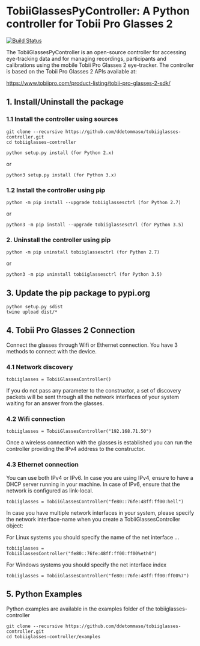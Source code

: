 # TobiiGlassesPyController: A Python controller for Tobii Pro Glasses 2

[![Build Status](https://travis-ci.org/ddetommaso/TobiiGlassesPyController.svg?branch=master)](https://travis-ci.org/ddetommaso/TobiiGlassesPyController)


The TobiiGlassesPyController is an open-source controller for accessing eye-tracking data and for managing recordings,
participants and calibrations using the mobile Tobii Pro Glasses 2 eye-tracker.
The controller is based on the Tobii Pro Glasses 2 APIs available at:

https://www.tobiipro.com/product-listing/tobii-pro-glasses-2-sdk/


## 1. Install/Uninstall the package

### 1.1 Install the controller using sources
```
git clone --recursive https://github.com/ddetommaso/tobiiglasses-controller.git
cd tobiiglasses-controller
```

```
python setup.py install (for Python 2.x)
```
or

```
python3 setup.py install (for Python 3.x)
```

### 1.2 Install the controller using pip

```
python -m pip install --upgrade tobiiglassesctrl (for Python 2.7)
```

or

```
python3 -m pip install --upgrade tobiiglassesctrl (for Python 3.5)
```

### 2. Uninstall the controller using pip

```
python -m pip uninstall tobiiglassesctrl (for Python 2.7)
```

or

```
python3 -m pip uninstall tobiiglassesctrl (for Python 3.5)
```

## 3. Update the pip package to pypi.org

```
python setup.py sdist
twine upload dist/*
```

## 4. Tobii Pro Glasses 2 Connection

Connect the glasses through Wifi or Ethernet connection. You have 3 methods to
connect with the device.

### 4.1 Network discovery

```
tobiiglasses = TobiiGlassesController()
```

If you do not pass any parameter to the constructor, a set of discovery packets
will be sent through all the network interfaces of your system waiting for an
answer from the glasses.


### 4.2 Wifi connection

```
tobiiglasses = TobiiGlassesController("192.168.71.50")
```

Once a wireless connection with the glasses is established you can run the
controller providing the IPv4 address to the constructor.


### 4.3 Ethernet connection

You can use both IPv4 or IPv6. In case you are using IPv4, ensure to have
a DHCP server running in your machine. In case of IPv6, ensure that the network
is configured as link-local.

```
tobiiglasses = TobiiGlassesController("fe80::76fe:48ff:ff00:hell")
```

In case you have multiple network interfaces in your system, please specify
the network interface-name when you create a TobiiGlassesController object:

For Linux systems you should specify the name of the net interface ...

```
tobiiglasses = TobiiGlassesController("fe80::76fe:48ff:ff00:ff00%eth0")
```

For Windows systems you should specify the net interface index

```
tobiiglasses = TobiiGlassesController("fe80::76fe:48ff:ff00:ff00%7")
```


## 5. Python Examples

Python examples are available in the examples folder of the tobiiglasses-controller

```
git clone --recursive https://github.com/ddetommaso/tobiiglasses-controller.git
cd tobiiglasses-controller/examples
```
